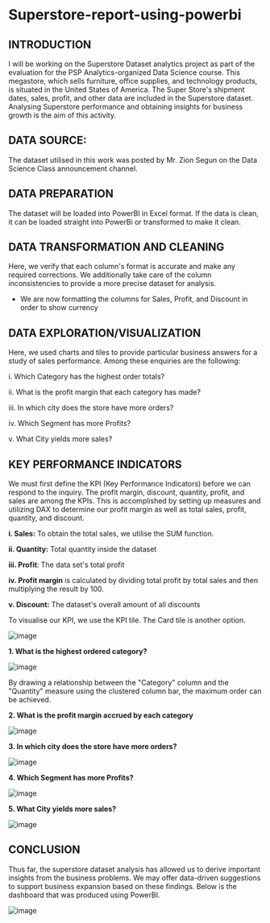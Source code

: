 # Superstore-report-using-powerbi
## INTRODUCTION
I will be working on the Superstore Dataset analytics project as part of the evaluation for the PSP Analytics-organized Data Science course. This megastore, which sells furniture, office supplies, and technology products, is situated in the United States of America. The Super Store's shipment dates, sales, profit, and other data are included in the Superstore dataset. Analysing Superstore performance and obtaining insights for business growth is the aim of this activity. 

## DATA SOURCE: 
The dataset utilised in this work was posted by Mr. Zion Segun on the Data Science Class announcement channel.

## DATA PREPARATION
The dataset will be loaded into PowerBI in Excel format. If the data is clean, it can be loaded straight into PowerBi or transformed to make it clean.

## DATA TRANSFORMATION AND CLEANING
Here, we verify that each column's format is accurate and make any required corrections. We additionally take care of the column inconsistencies to provide a more precise dataset for analysis.
- We are now formatting the columns for Sales, Profit, and Discount in order to show currency

## DATA EXPLORATION/VISUALIZATION
Here, we used charts and tiles to provide particular business answers for a study of sales performance. Among these enquiries are the following:

i.	Which Category has the highest order totals?

ii.	What is the profit margin that each category has made?

iii.	In which city does the store have more orders?

iv.	Which Segment has more Profits? 

v. What City yields more sales?

## KEY PERFORMANCE INDICATORS 
We must first define the KPI (Key Performance Indicators) before we can respond to the inquiry. The profit margin, discount, quantity, profit, and sales are among the KPIs. This is accomplished by setting up measures and utilizing DAX to determine our profit margin as well as total sales, profit, quantity, and discount.

**i.	Sales:** To obtain the total sales, we utilise the SUM function. 

**ii.	Quantity:** Total quantity inside the dataset 

**iii.	Profit**: The data set's total profit 

**iv.	Profit margin** is calculated by dividing total profit by total sales and then multiplying the result by 100. 

**v.	Discount:** The dataset's overall amount of all discounts 

To visualise our KPI, we use the KPI tile. The Card tile is another option.

![image](https://github.com/user-attachments/assets/8a79c817-53fb-4ad9-9f24-eee4209a42cb)


**1.	What is the highest ordered category?**

![image](https://github.com/user-attachments/assets/bfe38f47-d235-49b1-87f3-1b8067779e84)

By drawing a relationship between the "Category" column and the "Quantity" measure using the clustered column bar, the maximum order can be achieved.

**2.	What is the profit margin accrued by each category**
   
 ![image](https://github.com/user-attachments/assets/06864aaa-b14e-4111-9bf7-fe0068a38e1c)

**3.	In which city does the store have more orders?**
   
 ![image](https://github.com/user-attachments/assets/f9341663-1250-4139-abf1-4d69d14ebb8a)

**4.	Which Segment has more Profits?**

![image](https://github.com/user-attachments/assets/8bb9bc03-a041-46d7-8de8-64945f7fa76e)

**5.	What City yields more sales?**

![image](https://github.com/user-attachments/assets/48e95b7d-242c-4737-89f5-51be2f22666f)

## CONCLUSION
Thus far, the superstore dataset analysis has allowed us to derive important insights from the business problems. We may offer data-driven suggestions to support business expansion based on these findings. Below is the dashboard that was produced using PowerBI.

 ![image](https://github.com/user-attachments/assets/15529f13-e80c-4e50-85c0-836fbe1ff7bc)

